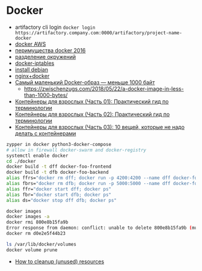 # Docker

 * artifactory cli login 
	`docker login https://artifactory.company.com:0000/artifactory/project-name-docker`
 * [docker AWS](https://habrahabr.ru/post/310460/)
 * [перимущества docker 2016](https://habrahabr.ru/post/277699/)
 * [разделение окружений](https://habrahabr.ru/post/327698/)
 * [docker-iptables](https://blog.andyet.com/2014/09/11/docker-host-iptables-forwarding/)
 * [install debian](https://docs.docker.com/engine/installation/linux/debian/)
 * [nginx+docker](https://gist.github.com/cboettig/8643341bd3c93b62b5c2)
 * [Самый маленький Docker-образ — меньше 1000 байт](https://habr.com/company/flant/blog/413959/)
    * https://zwischenzugs.com/2018/05/22/a-docker-image-in-less-than-1000-bytes/
 * [Контейнеры для взрослых (Часть 01): Практический гид по терминологии](https://habr.com/company/redhatrussia/blog/421663/)   
 * [Контейнеры для взрослых (Часть 02): Практический гид по терминологии](https://habr.com/company/redhatrussia/blog/416827/)
 * [Контейнеры для взрослых (Часть 03): 10 вещей, которые не надо делать с контейнерами](https://habr.com/company/redhatrussia/blog/421663/)

 ```bash
zypper in docker python3-docker-compose
# allow in firewall docker-swarm and docker-registry
systemctl enable docker
cd ./docker
docker build -t dff docker-foo-frontend
docker build -t dfb docker-foo-backend
alias ffrs="docker rm dff; docker run -p 4200:4200 --name dff docker-foo-frontend; docker ps"
alias fbrs="docker rm dfb; docker run -p 5000:5000 --name dff docker-foo-backend; docker ps"
alias ffr="docker start dff; docker ps"
alias fbr="docker start dfb; docker ps"
alias ds="docker stop dff dfb; docker ps"
 ```

```bash
docker images
docker images -a
docker rmi 800e8b15fa9b
Error response from daemon: conflict: unable to delete 800e8b15fa9b (must be forced) - image is being used by stopped container d0e2e5f44b23
docker rm d0e2e5f44b23

ls /var/lib/docker/volumes
docker volume prune
```

* [How to cleanup (unused) resources](https://gist.github.com/bastman/5b57ddb3c11942094f8d0a97d461b430)
